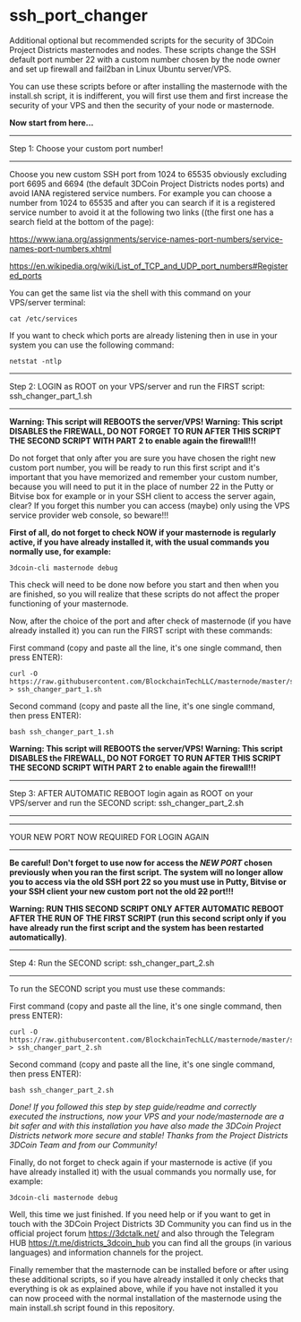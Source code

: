 # ssh_port_changer
Additional optional but recommended scripts for the security of 3DCoin Project Districts masternodes and nodes. These scripts change the SSH default port number 22 with a custom number chosen by the node owner and set up firewall and fail2ban in Linux Ubuntu server/VPS.

You can use these scripts before or after installing the masternode with the install.sh script, it is indifferent, you will first use them and first increase the security of your VPS and then the security of your node or masternode.

**Now start from here...**

****************************************
Step 1: Choose your custom port number!
****************************************

Choose you new custom SSH port from 1024 to 65535 obviously excluding port 6695 and 6694 (the default 3DCoin Project Districts nodes ports) and avoid IANA registered service numbers.
For example you can choose a number from 1024 to 65535 and after you can search if it is a registered service number to avoid it at the following two links ((the first one has a search field at the bottom of the page):

https://www.iana.org/assignments/service-names-port-numbers/service-names-port-numbers.xhtml

https://en.wikipedia.org/wiki/List_of_TCP_and_UDP_port_numbers#Registered_ports

You can get the same list via the shell with this command on your VPS/server terminal:

```
cat /etc/services
```

If you want to check which ports are already listening then in use in your system you can use the following command:

```
netstat -ntlp
```

*****************************************************************************************
Step 2: LOGIN as ROOT on your VPS/server and run the FIRST script: ssh_changer_part_1.sh
*****************************************************************************************
**Warning: This script will REBOOTS the server/VPS!
Warning: This script DISABLES the FIREWALL, DO NOT FORGET TO RUN AFTER THIS SCRIPT THE SECOND SCRIPT WITH PART 2 to enable again the firewall!!!**

Do not forget that only after you are sure you have chosen the right new custom port number, you will be ready to run this first script and it's important that you have memorized and remember your custom number, because you will need to put it in the place of number 22 in the Putty or Bitvise box for example or in your SSH client to access the server again, clear? If you forget this number you can access (maybe) only using the VPS service provider web console, so beware!!!

**First of all, do not forget to check NOW if your masternode is regularly active, if you have already installed it, with the usual commands you normally use, for example:**

```
3dcoin-cli masternode debug
```
This check will need to be done now before you start and then when you are finished, so you will realize that these scripts do not affect the proper functioning of your masternode.

Now, after the choice of the port and after check of masternode (if you have already installed it) you can run the FIRST script with these commands:

First command (copy and paste all the line, it's one single command, then press ENTER):
```
curl -O https://raw.githubusercontent.com/BlockchainTechLLC/masternode/master/ssh_changer_part_1.sh > ssh_changer_part_1.sh
```
Second command (copy and paste all the line, it's one single command, then press ENTER):
```
bash ssh_changer_part_1.sh
```
**Warning: This script will REBOOTS the server/VPS!
Warning: This script DISABLES the FIREWALL, DO NOT FORGET TO RUN AFTER THIS SCRIPT THE SECOND SCRIPT WITH PART 2 to enable again the firewall!!!**

**************************************************************************************************************************************
Step 3: AFTER AUTOMATIC REBOOT login again as ROOT on your VPS/server and run the SECOND script: ssh_changer_part_2.sh
**************************************************************************************************************************************
******************************************
YOUR NEW PORT NOW REQUIRED FOR LOGIN AGAIN
******************************************

**Be careful! Don't forget to use now for access the _NEW PORT_ chosen previously when you ran the first script. The system will no longer allow you to access via the old SSH port 22 so you must use in Putty, Bitvise or your SSH client your new custom port not the old ~~22~~ port!!!**

**Warning: RUN THIS SECOND SCRIPT ONLY AFTER AUTOMATIC REBOOT AFTER THE RUN OF THE FIRST SCRIPT (run this second script only if you have already run the first script and the system has been restarted automatically)**.

**************************************************************************************************************************************
Step 4: Run the SECOND script: ssh_changer_part_2.sh
**************************************************************************************************************************************

To run the SECOND script you must use these commands:

First command (copy and paste all the line, it's one single command, then press ENTER):
```
curl -O https://raw.githubusercontent.com/BlockchainTechLLC/masternode/master/ssh_changer_part_2.sh > ssh_changer_part_2.sh
```
Second command (copy and paste all the line, it's one single command, then press ENTER):
```
bash ssh_changer_part_2.sh
```

_Done! If you followed this step by step guide/readme and correctly executed the instructions, now your VPS and your node/masternode are a bit safer and with this installation you have also made the 3DCoin Project Districts network more secure and stable! Thanks from the Project Districts 3DCoin Team and from our Community!_

Finally, do not forget to check again if your masternode is active (if you have already installed it) with the usual commands you normally use, for example:

```
3dcoin-cli masternode debug
```

Well, this time we just finished. If you need help or if you want to get in touch with the 3DCoin Project Districts 3D Community you can find us in the official project forum https://3dctalk.net/ and also through the Telegram HUB https://t.me/districts_3dcoin_hub you can find all the groups (in various languages) and information channels for the project.

Finally remember that the masternode can be installed before or after using these additional scripts, so if you have already installed it only checks that everything is ok as explained above, while if you have not installed it you can now proceed with the normal installation of the masternode using the main install.sh script found in this repository.
